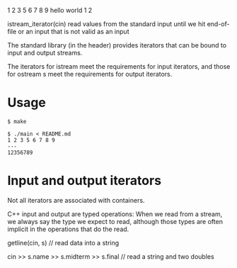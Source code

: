 
1 2 3
5
6 7 8 9 hello world 1 2

istream_iterator<int>(cin)
  read values from the standard input until we
  hit end-of-file or an input that is not valid as an input

The standard library (in the <iterator> header) provides iterators that can be bound to
input and output streams.

The iterators for istream meet the requirements for input iterators,
and those for ostream s meet the requirements for output iterators.


# Usage

    $ make

    $ ./main < README.md
    1 2 3 5 6 7 8 9 
    ---
    12356789

# Input and output iterators

Not all iterators are associated with containers.

C++ input and output are typed operations:
When we read from a stream, we always say the type we expect to read,
although those types are often implicit in the operations that do the read.

getline(cin, s) // read data into a string

cin >> s.name >> s.midterm >> s.final // read a string and two doubles

